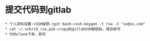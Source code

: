 # 提交代码到gitlab
    * 个人资料设置->SSH秘钥->git bash->ssh-keygen -t rsa -C "xx@xx.com"
    * cat ~/.ssh/id_rsa.pub->copy到gitlabSSH秘钥处，保存即可
    * 代码clone下来，即可

